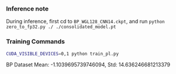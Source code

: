 ### Inference note
During inference, first cd to ```BP_WGL128_CNN14.ckpt```, and run ```python zero_to_fp32.py ./ ./consolidated_model.pt```


### Training Commands
```bash
CUDA_VISIBLE_DEVICES=0,1 python train_pl.py
```

BP Dataset
Mean: -1.1039695739746094, Std: 14.636246681213379